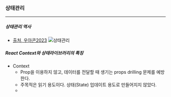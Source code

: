 ### 상태관리

---

##### 상태관리 역사
- [출처, 우아콘2023](https://www.youtube.com/watch?v=nkXIpGjVxWU)
![상태관리](https://github.com/wookiya1364/obsidian_repo/assets/16011536/ab23f8b8-b255-4eee-be89-a3f7cca73bb6)



##### React Context와 상태라이브러리의 특징

- Context
    - Prop을 이용하지 않고, 데이터를 전달할 때 생기는 props drilling 문제를 예방한다.
    - 주목적은 읽기 용도이다. 상태(State) 업데이트 용도로 만들어지지 않았다.
    - 